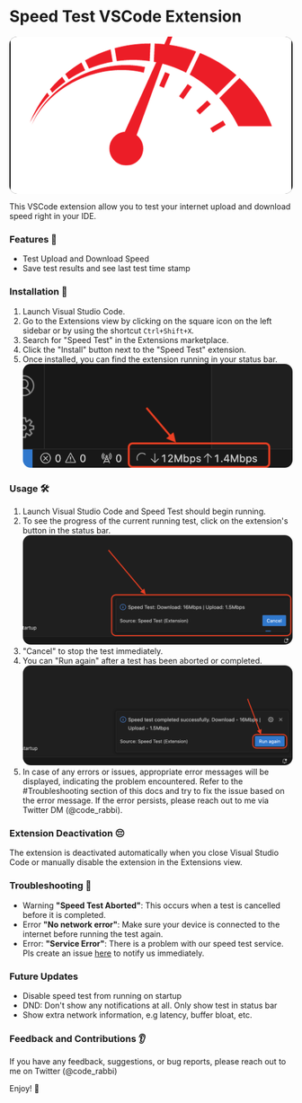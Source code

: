 # Speed Test VSCode Extension

<div style="height: 20em; background: #000000; display: flex; justify-content: center; align-items: center; overflow: hidden; border-radius: 1em;"><img alt="Speed Test Logo" src="./assets/logo2.png" style="background: transparent;" /></div>

This VSCode extension allow you to test your internet upload and download speed right in your IDE.

### Features 📙

- Test Upload and Download Speed
- Save test results and see last test time stamp

### Installation 📝

1. Launch Visual Studio Code.
1. Go to the Extensions view by clicking on the square icon on the left sidebar or by using the shortcut `Ctrl+Shift+X`.
1. Search for "Speed Test" in the Extensions marketplace.
1. Click the "Install" button next to the "Speed Test" extension.
1. Once installed, you can find the extension running in your status bar.
   <span style="display: inline-flex; overflow: hidden; border-radius: 1em;"><img alt="loading" src="./assets/loading.png" /></span>

### Usage 🛠️

1. Launch Visual Studio Code and Speed Test should begin running.
1. To see the progress of the current running test, click on the extension's button in the status bar.
   <span style="display: inline-flex; overflow: hidden; border-radius: 1em;"><img alt="loading" src="./assets/progress.png" /></span>
1. "Cancel" to stop the test immediately.
1. You can "Run again" after a test has been aborted or completed.
   <span style="display: inline-flex; overflow: hidden; border-radius: 1em;"><img alt="loading" src="./assets/success.png" /></span>
1. In case of any errors or issues, appropriate error messages will be displayed, indicating the problem encountered. Refer to the #Troubleshooting section of this docs and try to fix the issue based on the error message. If the error persists, please reach out to me via Twitter DM (@code_rabbi).

### Extension Deactivation 😔

The extension is deactivated automatically when you close Visual Studio Code or manually disable the extension in the Extensions view.

### Troubleshooting 🐛

- Warning **"Speed Test Aborted"**: This occurs when a test is cancelled before it is completed.
- Error **"No network error"**: Make sure your device is connected to the internet before running the test again.
- Error: **"Service Error"**: There is a problem with our speed test service. Pls create an issue [here](https://github.com/emekaorji/speed-test/issues/new?title=Service+Error+net::ERR_SSL_PROTOCOL_ERROR) to notify us immediately.

### Future Updates

- Disable speed test from running on startup
- DND: Don't show any notifications at all. Only show test in status bar
- Show extra network information, e.g latency, buffer bloat, etc.

### Feedback and Contributions 👂

If you have any feedback, suggestions, or bug reports, please reach out to me on Twitter (@code_rabbi)

Enjoy! 💙
